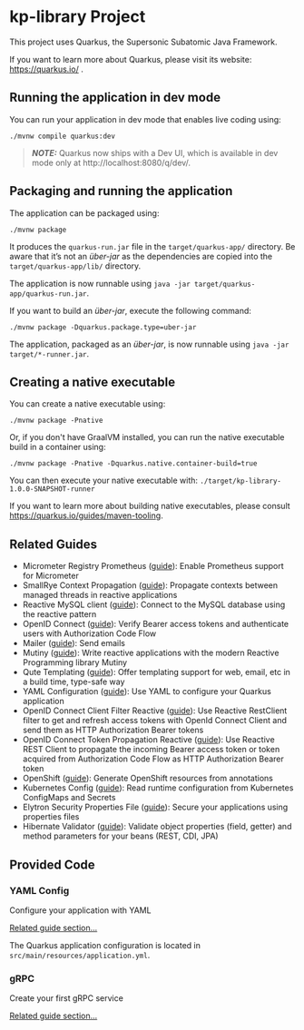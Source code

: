 # kp-library Project

This project uses Quarkus, the Supersonic Subatomic Java Framework.

If you want to learn more about Quarkus, please visit its website: https://quarkus.io/ .

## Running the application in dev mode

You can run your application in dev mode that enables live coding using:
```shell script
./mvnw compile quarkus:dev
```

> **_NOTE:_**  Quarkus now ships with a Dev UI, which is available in dev mode only at http://localhost:8080/q/dev/.

## Packaging and running the application

The application can be packaged using:
```shell script
./mvnw package
```
It produces the `quarkus-run.jar` file in the `target/quarkus-app/` directory.
Be aware that it’s not an _über-jar_ as the dependencies are copied into the `target/quarkus-app/lib/` directory.

The application is now runnable using `java -jar target/quarkus-app/quarkus-run.jar`.

If you want to build an _über-jar_, execute the following command:
```shell script
./mvnw package -Dquarkus.package.type=uber-jar
```

The application, packaged as an _über-jar_, is now runnable using `java -jar target/*-runner.jar`.

## Creating a native executable

You can create a native executable using: 
```shell script
./mvnw package -Pnative
```

Or, if you don't have GraalVM installed, you can run the native executable build in a container using: 
```shell script
./mvnw package -Pnative -Dquarkus.native.container-build=true
```

You can then execute your native executable with: `./target/kp-library-1.0.0-SNAPSHOT-runner`

If you want to learn more about building native executables, please consult https://quarkus.io/guides/maven-tooling.

## Related Guides

- Micrometer Registry Prometheus ([guide](https://quarkus.io/guides/micrometer)): Enable Prometheus support for Micrometer
- SmallRye Context Propagation ([guide](https://quarkus.io/guides/context-propagation)): Propagate contexts between managed threads in reactive applications
- Reactive MySQL client ([guide](https://quarkus.io/guides/reactive-sql-clients)): Connect to the MySQL database using the reactive pattern
- OpenID Connect ([guide](https://quarkus.io/guides/security-openid-connect)): Verify Bearer access tokens and authenticate users with Authorization Code Flow
- Mailer ([guide](https://quarkus.io/guides/mailer)): Send emails
- Mutiny ([guide](https://quarkus.io/guides/mutiny-primer)): Write reactive applications with the modern Reactive Programming library Mutiny
- Qute Templating ([guide](https://quarkus.io/guides/qute)): Offer templating support for web, email, etc in a build time, type-safe way
- YAML Configuration ([guide](https://quarkus.io/guides/config#yaml)): Use YAML to configure your Quarkus application
- OpenID Connect Client Filter Reactive ([guide](https://quarkus.io/guides/security-openid-connect-client)): Use Reactive RestClient filter to get and refresh access tokens with OpenId Connect Client and send them as HTTP Authorization Bearer tokens
- OpenID Connect Token Propagation Reactive ([guide](https://quarkus.io/guides/security-openid-connect-client)): Use Reactive REST Client to propagate the incoming Bearer access token or token acquired from Authorization Code Flow as HTTP Authorization Bearer token
- OpenShift ([guide](https://quarkus.io/guides/deploying-to-openshift)): Generate OpenShift resources from annotations
- Kubernetes Config ([guide](https://quarkus.io/guides/kubernetes-config)): Read runtime configuration from Kubernetes ConfigMaps and Secrets
- Elytron Security Properties File ([guide](https://quarkus.io/guides/security-properties)): Secure your applications using properties files
- Hibernate Validator ([guide](https://quarkus.io/guides/validation)): Validate object properties (field, getter) and method parameters for your beans (REST, CDI, JPA)

## Provided Code

### YAML Config

Configure your application with YAML

[Related guide section...](https://quarkus.io/guides/config-reference#configuration-examples)

The Quarkus application configuration is located in `src/main/resources/application.yml`.

### gRPC

Create your first gRPC service

[Related guide section...](https://quarkus.io/guides/grpc-getting-started)
